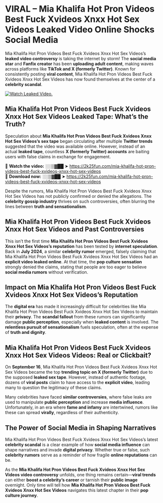 # VIRAL – Mia Khalifa Hot Pron Videos Best Fuck Xvideos Xnxx Hot Sex Videos Leaked Video Online Shocks Social Media 

Mia Khalifa Hot Pron Videos Best Fuck Xvideos Xnxx Hot Sex Videos’s **leaked video controversy** is taking the internet by storm! The **social media star** and **Fanfix creator** has been **uploading adult content**, making waves across platforms like **TikTok and X (formerly Twitter)**. Known for consistently posting **viral content**, Mia Khalifa Hot Pron Videos Best Fuck Xvideos Xnxx Hot Sex Videos has now found themselves at the center of a **celebrity scandal**.  

[![Watch Leaked Video.](https://miro.medium.com/v2/resize:fit:828/format:webp/1*cilzJN44JGOrTw9NJCrNHA.gif "Watch Leaked Video")](https://2k25fun.com/mia-khalifa-hot-pron-videos-best-fuck-xvideos-xnxx-hot-sex-videos)

## **Mia Khalifa Hot Pron Videos Best Fuck Xvideos Xnxx Hot Sex Videos Leaked Tape: What’s the Truth?**  
Speculation about **Mia Khalifa Hot Pron Videos Best Fuck Xvideos Xnxx Hot Sex Videos’s sex tape** began circulating after multiple **Twitter trends** suggested that the video was available online. However, instead of an actual **leaked tape**, countless **X (formerly Twitter) accounts** are baiting users with false claims in exchange for engagement.  

🔹 **Watch the video:** ░░▒▓██ ➤ https://2k25fun.com/mia-khalifa-hot-pron-videos-best-fuck-xvideos-xnxx-hot-sex-videos  
🔹 **Download now:** ░░▒▓██ ➤ https://2k25fun.com/mia-khalifa-hot-pron-videos-best-fuck-xvideos-xnxx-hot-sex-videos  

Despite the rumors, Mia Khalifa Hot Pron Videos Best Fuck Xvideos Xnxx Hot Sex Videos has not publicly confirmed or denied the allegations. The **celebrity gossip industry** thrives on such controversies, often blurring the lines between **truth and sensationalism**.  

## **Mia Khalifa Hot Pron Videos Best Fuck Xvideos Xnxx Hot Sex Videos and Past Controversies**  
This isn’t the first time **Mia Khalifa Hot Pron Videos Best Fuck Xvideos Xnxx Hot Sex Videos’s reputation** has been tested by **internet speculation**. Back in **July 2024**, a similar **celebrity rumor** emerged, falsely claiming that Mia Khalifa Hot Pron Videos Best Fuck Xvideos Xnxx Hot Sex Videos had an **explicit video leaked online**. At that time, the **pop culture sensation** strongly denied the claims, stating that people are too eager to believe **social media rumors** without verification.  

## **Impact on Mia Khalifa Hot Pron Videos Best Fuck Xvideos Xnxx Hot Sex Videos’s Reputation**  
The **digital era** has made it increasingly difficult for celebrities like Mia Khalifa Hot Pron Videos Best Fuck Xvideos Xnxx Hot Sex Videos to maintain their **privacy**. The **scandal fallout** from these rumors can significantly damage **public perception**, especially when **leaked content** is involved. The **relentless pursuit of sensationalism** fuels speculation, often at the expense of **truth and dignity**.  

## **Mia Khalifa Hot Pron Videos Best Fuck Xvideos Xnxx Hot Sex Videos Videos: Real or Clickbait?**  
On **September 16**, Mia Khalifa Hot Pron Videos Best Fuck Xvideos Xnxx Hot Sex Videos became the top **trending topic on X (formerly Twitter)** due to the supposed **leaked sex tape**. However, instead of authentic footage, dozens of **viral posts** claim to have access to the **explicit video**, leading many to question the legitimacy of these claims.  

Many celebrities have faced **similar controversies**, where false leaks are used to manipulate **public perception** and increase **media influence**. Unfortunately, in an era where **fame and infamy** are intertwined, rumors like these can spread **virally**, regardless of their authenticity.  

## **The Power of Social Media in Shaping Narratives**  
Mia Khalifa Hot Pron Videos Best Fuck Xvideos Xnxx Hot Sex Videos’s latest **celebrity scandal** is a clear example of how **social media influence** can shape narratives and invade **digital privacy**. Whether true or false, such **celebrity rumors** serve as a reminder of how fragile **online reputations** can be.  

As the **Mia Khalifa Hot Pron Videos Best Fuck Xvideos Xnxx Hot Sex Videos video controversy** unfolds, one thing remains certain—**viral trends** can either **boost a celebrity’s career** or tarnish their **public image** overnight. Only time will tell how **Mia Khalifa Hot Pron Videos Best Fuck Xvideos Xnxx Hot Sex Videos** navigates this latest chapter in their **pop culture journey**. 